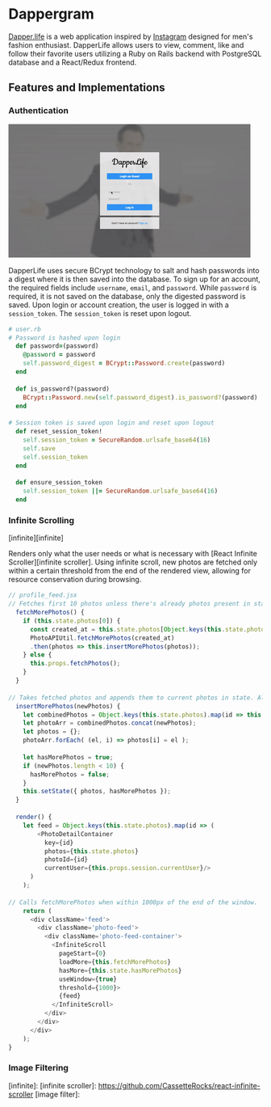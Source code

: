 # Dappergram

[Dapper.life][live link] is a web application inspired by [Instagram][instagram] designed for men's fashion enthusiast. DapperLife allows users to view, comment, like and follow their favorite users utilizing a Ruby on Rails backend with PostgreSQL database and a React/Redux frontend.

## Features and Implementations

### Authentication

![Login Demo][login]

DapperLife uses secure BCrypt technology to salt and hash passwords into a digest where it is then saved into the database. To sign up for an account, the required fields include `username`, `email`, and `password`. While `password` is required, it is not saved on the database, only the digested password is saved. Upon login or account creation, the user is logged in with a `session_token`. The `session_token` is reset upon logout.

```Ruby
# user.rb
# Password is hashed upon login
  def password=(password)
    @password = password
    self.password_digest = BCrypt::Password.create(password)
  end

  def is_password?(password)
    BCrypt::Password.new(self.password_digest).is_password?(password)
  end

# Session token is saved upon login and reset upon logout
  def reset_session_token!
    self.session_token = SecureRandom.urlsafe_base64(16)
    self.save
    self.session_token
  end

  def ensure_session_token
    self.session_token ||= SecureRandom.urlsafe_base64(16)
  end
```

### Infinite Scrolling

[infinite][infinite]

Renders only what the user needs or what is necessary with [React Infinite Scroller][infinite scroller]. Using infinite scroll, new photos are fetched only within a certain threshold from the end of the rendered view, allowing for resource conservation during browsing.

```js
// profile_feed.jsx
// Fetches first 10 photos unless there's already photos present in state, in which case, the next 10 is fetched.
  fetchMorePhotos() {
    if (this.state.photos[0]) {
      const created_at = this.state.photos[Object.keys(this.state.photos).length  - 1].created_at;
      PhotoAPIUtil.fetchMorePhotos(created_at)
      .then(photos => this.insertMorePhotos(photos));
    } else {
      this.props.fetchPhotos();
    }
  }

// Takes fetched photos and appends them to current photos in state. Also tags state with boolean that indicates whether or not there's more photos to fetch
  insertMorePhotos(newPhotos) {
    let combinedPhotos = Object.keys(this.state.photos).map(id => this.state.photos[id]);
    let photoArr = combinedPhotos.concat(newPhotos);
    let photos = {};
    photoArr.forEach( (el, i) => photos[i] = el );

    let hasMorePhotos = true;
    if (newPhotos.length < 10) {
      hasMorePhotos = false;
    }
    this.setState({ photos, hasMorePhotos });
  }

  render() {
    let feed = Object.keys(this.state.photos).map(id => (
        <PhotoDetailContainer
          key={id}
          photos={this.state.photos}
          photoId={id}
          currentUser={this.props.session.currentUser}/>
      )
    );

// Calls fetchMorePhotos when within 1000px of the end of the window.
    return (
      <div className='feed'>
        <div className='photo-feed'>
          <div className='photo-feed-container'>
            <InfiniteScroll
              pageStart={0}
              loadMore={this.fetchMorePhotos}
              hasMore={this.state.hasMorePhotos}
              useWindow={true}
              threshold={1000}>
              {feed}
            </InfiniteScroll>
          </div>
        </div>
      </div>
    );
}
```

### Image Filtering





[live link]: http://www.dapper.life/
[instagram]: https://www.instagram.com/
[login]: ./docs/images/login.gif
[infinite]:
[infinite scroller]: https://github.com/CassetteRocks/react-infinite-scroller
[image filter]:
